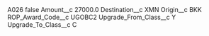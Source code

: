 <?xml version="1.0" encoding="UTF-8"?>
<CustomMetadata xmlns="http://soap.sforce.com/2006/04/metadata" xmlns:xsi="http://www.w3.org/2001/XMLSchema-instance" xmlns:xsd="http://www.w3.org/2001/XMLSchema">
    <label>A026</label>
    <protected>false</protected>
    <values>
        <field>Amount__c</field>
        <value xsi:type="xsd:double">27000.0</value>
    </values>
    <values>
        <field>Destination__c</field>
        <value xsi:type="xsd:string">XMN</value>
    </values>
    <values>
        <field>Origin__c</field>
        <value xsi:type="xsd:string">BKK</value>
    </values>
    <values>
        <field>ROP_Award_Code__c</field>
        <value xsi:type="xsd:string">UGOBC2</value>
    </values>
    <values>
        <field>Upgrade_From_Class__c</field>
        <value xsi:type="xsd:string">Y</value>
    </values>
    <values>
        <field>Upgrade_To_Class__c</field>
        <value xsi:type="xsd:string">C</value>
    </values>
</CustomMetadata>
